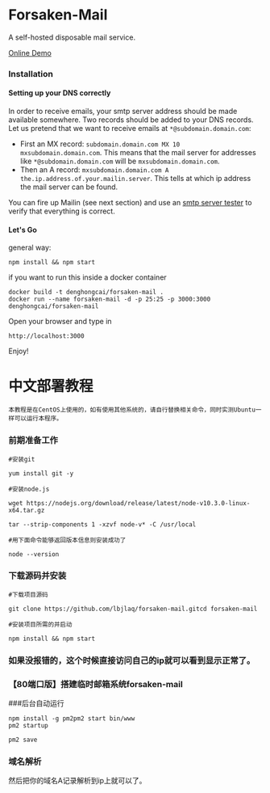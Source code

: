 Forsaken-Mail
==============
A self-hosted disposable mail service.

[Online Demo](http://disposable.dhc-app.com)

### Installation

#### Setting up your DNS correctly

In order to receive emails, your smtp server address should be made available somewhere. Two records should be added to your DNS records. Let us pretend that we want to receive emails at ```*@subdomain.domain.com```:
* First an MX record: ```subdomain.domain.com MX 10 mxsubdomain.domain.com```. This means that the mail server for addresses like ```*@subdomain.domain.com``` will be ```mxsubdomain.domain.com```.
* Then an A record: ```mxsubdomain.domain.com A the.ip.address.of.your.mailin.server```. This tells at which ip address the mail server can be found.

You can fire up Mailin (see next section) and use an [smtp server tester](http://mxtoolbox.com/diagnostic.aspx) to verify that everything is correct.

#### Let's Go
general way:
```
npm install && npm start
```
if you want to run this inside a docker container
```
docker build -t denghongcai/forsaken-mail .
docker run --name forsaken-mail -d -p 25:25 -p 3000:3000 denghongcai/forsaken-mail
```
Open your browser and type in
```
http://localhost:3000
```

Enjoy!

中文部署教程
=====

```
本教程是在CentOS上使用的，如有使用其他系统的，请自行替换相关命令，同时实测Ubuntu一样可以运行本程序。
```

### 前期准备工作

```
#安装git

yum install git -y

#安装node.js

wget https://nodejs.org/download/release/latest/node-v10.3.0-linux-x64.tar.gz

tar --strip-components 1 -xzvf node-v* -C /usr/local

#用下面命令能够返回版本信息则安装成功了

node --version
```

### 下载源码并安装

```
#下载项目源码

git clone https://github.com/lbjlaq/forsaken-mail.gitcd forsaken-mail

#安装项目所需的并启动

npm install && npm start
```

### 如果没报错的，这个时候直接访问自己的ip就可以看到显示正常了。

### 【80端口版】搭建临时邮箱系统forsaken-mail
###后台自动运行

```
npm install -g pm2pm2 start bin/www
pm2 startup

pm2 save
```

### 域名解析

然后把你的域名A记录解析到ip上就可以了。